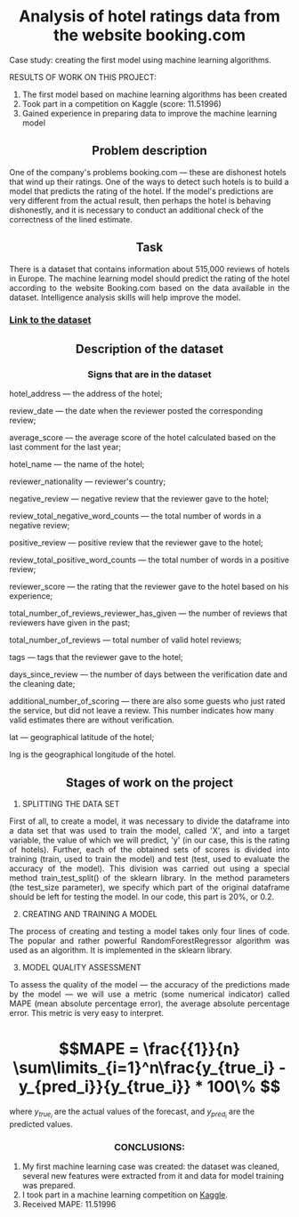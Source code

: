 <div align="center"> <h1 align="center"> Analysis of hotel ratings data from the website booking.com </h1> </div>


Case study: creating the first model using machine learning algorithms.

RESULTS OF WORK ON THIS PROJECT:
1. The first model based on machine learning algorithms has been created
2. Took part in a competition on Kaggle (score: 11.51996)
3. Gained experience in preparing data to improve the machine learning model

<div align="center"> <h2 align="center"> Problem description </h2> </div>
One of the company's problems booking.com — these are dishonest hotels that wind up their ratings. One of the ways to detect such hotels is to build a model that predicts the rating of the hotel. If the model's predictions are very different from the actual result, then perhaps the hotel is behaving dishonestly, and it is necessary to conduct an additional check of the correctness of the lined estimate.

<div align="center"> <h2 align="center"> Task </h2> </div>
<div align="justify"> There is a dataset that contains information about 515,000 reviews of hotels in Europe. The machine learning model should predict the rating of the hotel according to the website Booking.com based on the data available in the dataset. Intelligence analysis skills will help improve the model.</div>

### [Link to the dataset](https://drive.google.com/file/d/1Qj0iYEbD64eVAaaBylJeIi3qvMzxf2C_/view?usp=sharing )

<div align="center"> <h2 align="center"> Description of the dataset </h2> </div>
<div align="center"> <h3 align="center"> Signs that are in the dataset </h3> </div>
hotel_address — the address of the hotel;

review_date — the date when the reviewer posted the corresponding review;

average_score — the average score of the hotel calculated based on the last comment for the last year;

hotel_name — the name of the hotel;

reviewer_nationality — reviewer's country;

negative_review — negative review that the reviewer gave to the hotel;

review_total_negative_word_counts — the total number of words in a negative review;

positive_review — positive review that the reviewer gave to the hotel;

review_total_positive_word_counts — the total number of words in a positive review;

reviewer_score — the rating that the reviewer gave to the hotel based on his experience;

total_number_of_reviews_reviewer_has_given — the number of reviews that reviewers have given in the past;

total_number_of_reviews — total number of valid hotel reviews;

tags — tags that the reviewer gave to the hotel;

days_since_review — the number of days between the verification date and the cleaning date;

additional_number_of_scoring — there are also some guests who just rated the service, but did not leave a review. This number indicates how many valid estimates there are without verification.

lat — geographical latitude of the hotel;

lng is the geographical longitude of the hotel.

<div align="center"> <h2 align="center"> Stages of work on the project </h2> </div>

1. SPLITTING THE DATA SET
<div align="justify"> First of all, to create a model, it was necessary to divide the dataframe into a data set that was used to train the model, called 'X', and into a target variable, the value of which we will predict, 'y' (in our case, this is the rating of hotels).
Further, each of the obtained sets of scores is divided into training (train, used to train the model) and test (test, used to evaluate the accuracy of the model). This division was carried out using a special method train_test_split() of the sklearn library. In the method parameters (the test_size parameter), we specify which part of the original dataframe should be left for testing the model. In our code, this part is 20%, or 0.2. </div>

2. CREATING AND TRAINING A MODEL
<div align="justify"> The process of creating and testing a model takes only four lines of code. The popular and rather powerful RandomForestRegressor algorithm was used as an algorithm. It is implemented in the sklearn library. </div>

3. MODEL QUALITY ASSESSMENT
<div align="justify"> To assess the quality of the model — the accuracy of the predictions made by the model — we will use a metric (some numerical indicator) called MAPE (mean absolute percentage error), the average absolute percentage error. This metric is very easy to interpret. </div>


<div align="center"><h1 align="center"> $$MAPE = \frac{{1}}{n} \sum\limits_{i=1}^n\frac{y_{true_i} - y_{pred_i}}{y_{true_i}} * 100\% $$ </h1></div>

where $y_{true_i}$ are the actual values of the forecast, and $y_{pred_i}$ are the predicted values.

<div align="center"><h3 align="center"> CONCLUSIONS: </h3></div>

1. My first machine learning case was created: the dataset was cleaned, several new features were extracted from it and data for model training was prepared.
2. I took part in a machine learning competition on [Kaggle](https://www.kaggle.com/competitions/sf-booking/leaderboard).
3. Received MAPE: 11.51996